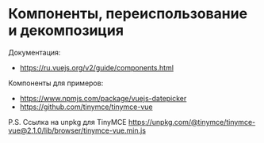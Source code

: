 # Компоненты, переиспользование и декомпозиция
Документация:
* https://ru.vuejs.org/v2/guide/components.html

Компоненты для примеров:
* https://www.npmjs.com/package/vuejs-datepicker
* https://github.com/tinymce/tinymce-vue

P.S. Ссылка на unpkg для TinyMCE
https://unpkg.com/@tinymce/tinymce-vue@2.1.0/lib/browser/tinymce-vue.min.js


